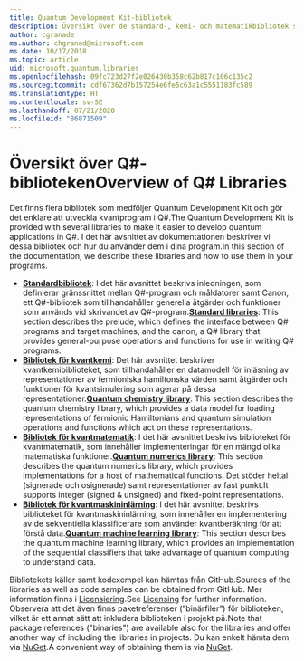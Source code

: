 ```yaml
---
title: Quantum Development Kit-bibliotek
description: Översikt över de standard-, kemi- och matematikbibliotek som ingår i Microsoft Quantum Development Kit.
author: cgranade
ms.author: chgranad@microsoft.com
ms.date: 10/17/2018
ms.topic: article
uid: microsoft.quantum.libraries
ms.openlocfilehash: 09fc723d27f2e026430b358c62b817c106c135c2
ms.sourcegitcommit: cdf67362d7b157254e6fe5c63a1c5551183fc589
ms.translationtype: HT
ms.contentlocale: sv-SE
ms.lasthandoff: 07/21/2020
ms.locfileid: "86871509"
---
```

# <a name="overview-of-q-libraries"></a><span data-ttu-id="1011e-103">Översikt över Q#-biblioteken</span><span class="sxs-lookup"><span data-stu-id="1011e-103">Overview of Q# Libraries</span></span>
<span data-ttu-id="1011e-104">Det finns flera bibliotek som medföljer Quantum Development Kit och gör det enklare att utveckla kvantprogram i Q#.</span><span class="sxs-lookup"><span data-stu-id="1011e-104">The Quantum Development Kit is provided with several libraries to make it easier to develop quantum applications in Q#.</span></span>
<span data-ttu-id="1011e-105">I det här avsnittet av dokumentationen beskriver vi dessa bibliotek och hur du använder dem i dina program.</span><span class="sxs-lookup"><span data-stu-id="1011e-105">In this section of the documentation, we describe these libraries and how to use them in your programs.</span></span>

- <span data-ttu-id="1011e-106">[**Standardbibliotek**](xref:microsoft.quantum.libraries.standard.intro): I det här avsnittet beskrivs inledningen, som definierar gränssnittet mellan Q#-program och måldatorer samt Canon, ett Q#-bibliotek som tillhandahåller generella åtgärder och funktioner som används vid skrivandet av Q#-program.</span><span class="sxs-lookup"><span data-stu-id="1011e-106">[**Standard libraries**](xref:microsoft.quantum.libraries.standard.intro): This section describes the prelude, which defines the interface between Q# programs and target machines, and the canon, a Q# library that provides general-purpose operations and functions for use in writing Q# programs.</span></span>
- <span data-ttu-id="1011e-107">[**Bibliotek för kvantkemi**](xref:microsoft.quantum.chemistry.concepts.intro): Det här avsnittet beskriver kvantkemibiblioteket, som tillhandahåller en datamodell för inläsning av representationer av fermioniska hamiltonska värden samt åtgärder och funktioner för kvantsimulering som agerar på dessa representationer.</span><span class="sxs-lookup"><span data-stu-id="1011e-107">[**Quantum chemistry library**](xref:microsoft.quantum.chemistry.concepts.intro): This section describes the quantum chemistry library, which provides a data model for loading representations of fermionic Hamiltonians and quantum simulation operations and functions which act on these representations.</span></span>
- <span data-ttu-id="1011e-108">[**Bibliotek för kvantmatematik**](xref:microsoft.quantum.numerics.intro): I det här avsnittet beskrivs biblioteket för kvantmatematik, som innehåller implementeringar för en mängd olika matematiska funktioner.</span><span class="sxs-lookup"><span data-stu-id="1011e-108">[**Quantum numerics library**](xref:microsoft.quantum.numerics.intro): This section describes the quantum numerics library, which provides implementations for a host of mathematical functions.</span></span> <span data-ttu-id="1011e-109">Det stöder heltal (signerade och osignerade) samt representationer av fast punkt.</span><span class="sxs-lookup"><span data-stu-id="1011e-109">It supports integer (signed & unsigned) and fixed-point representations.</span></span>
- <span data-ttu-id="1011e-110">[**Bibliotek för kvantmaskininlärning**](xref:microsoft.quantum.machine-learning.concepts.intro): I det här avsnittet beskrivs biblioteket för kvantmaskininlärning, som innehåller en implementering av de sekventiella klassificerare som använder kvantberäkning för att förstå data.</span><span class="sxs-lookup"><span data-stu-id="1011e-110">[**Quantum machine learning library**](xref:microsoft.quantum.machine-learning.concepts.intro): This section describes the quantum machine learning library, which provides an implementation of the sequential classifiers that take advantage of quantum computing to understand data.</span></span>

<span data-ttu-id="1011e-111">Bibliotekets källor samt kodexempel kan hämtas från GitHub.</span><span class="sxs-lookup"><span data-stu-id="1011e-111">Sources of the libraries as well as code samples can be obtained from GitHub.</span></span>
<span data-ttu-id="1011e-112">Mer information finns i [Licensiering](xref:microsoft.quantum.libraries.licensing).</span><span class="sxs-lookup"><span data-stu-id="1011e-112">See [Licensing](xref:microsoft.quantum.libraries.licensing) for further information.</span></span> <span data-ttu-id="1011e-113">Observera att det även finns paketreferenser (”binärfiler”) för biblioteken, vilket är ett annat sätt att inkludera biblioteken i projekt på.</span><span class="sxs-lookup"><span data-stu-id="1011e-113">Note that package references ("binaries") are available also for the libraries and offer another way of including the libraries in projects.</span></span>
<span data-ttu-id="1011e-114">Du kan enkelt hämta dem via [NuGet](https://nuget.org).</span><span class="sxs-lookup"><span data-stu-id="1011e-114">A convenient way of obtaining them is via [NuGet](https://nuget.org).</span></span>
